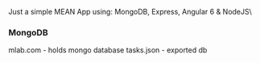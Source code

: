 Just a simple MEAN App using: MongoDB, Express, Angular 6 & NodeJS\

### MongoDB
mlab.com - holds mongo database
tasks.json - exported db
